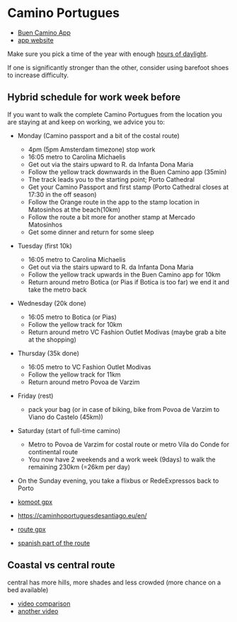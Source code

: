 
# Camino Portugues

- [Buen Camino App](https://play.google.com/store/apps/details?id=com.editorialbuencamino.buencamino&hl=en)
- [app website](https://www.editorialbuencamino.com/app-del-camino-de-santiago/)

Make sure you pick a time of the year with enough
[hours of daylight](https://weatherspark.com/compare/y/32397~32567/Comparison-of-the-Average-Weather-in-Porto-and-Santiago-de-Compostela#Figures-Daylight).

If one is significantly stronger than the other,
consider using barefoot shoes to increase difficulty.


## Hybrid schedule for work week before

If you want to walk the complete Camino Portugues from the location you are staying at
and keep on working,
we advice you to:
- Monday (Camino passport and a bit of the costal route)
  - 4pm (5pm Amsterdam timezone) stop work
  - 16:05 metro to Carolina Michaelis
  - Get out via the stairs upward to R. da Infanta Dona Maria
  - Follow the yellow track downwards in the Buen Camino app (35min)
  - The track leads you to the starting point; Porto Cathedral
  - Get your Camino Passport and first stamp (Porto Cathedral closes at 17:30 in the off season)
  - Follow the Orange route in the app to the stamp location in Matosinhos at the beach(10km)
  - Follow the route a bit more for another stamp at Mercado Matosinhos
  - Get some dinner and return for some sleep
- Tuesday (first 10k)
  - 16:05 metro to Carolina Michaelis
  - Get out via the stairs upward to R. da Infanta Dona Maria
  - Follow the yellow track upwards in the Buen Camino app for 10km
  - Return around metro Botica (or Pias if Botica is too far) we end it and take the metro back
- Wednesday (20k done)
  - 16:05 metro to Botica (or Pias)
  - Follow the yellow track for 10km
  - Return around metro VC Fashion Outlet Modivas (maybe grab a bite at the shopping)
- Thursday (35k done)
  - 16:05 metro to VC Fashion Outlet Modivas
  - Follow the yellow track for 11km
  - Return around metro Povoa de Varzim
- Friday (rest)
  - pack your bag (or in case of biking, bike from Povoa de Varzim to Viano do Castelo (45km))
- Saturday (start of full-time camino)
  - Metro to Povoa de Varzim for costal route or metro Vila do Conde for continental route
  - You now have 2 weekends and a work week (9days) to walk the remaining 230km (=26km per day)
- On the Sunday evening, you take a flixbus or RedeExpressos back to Porto


- [komoot gpx](https://www.komoot.com/collection/1356923/-camino-portugues-de-la-costa-11-2021)
- https://caminhoportuguesdesantiago.eu/en/
- [route gpx](https://www.portugalgreenwalks.com/camino-tracks/)
- [spanish part of the route](https://www.caminodesantiago.gal/pt/planifique/os-itinerarios/caminho-portugues)

## Coastal vs central route

central has more hills, more shades and less crowded (more chance on a bed available)

- [video comparison](https://www.youtube.com/watch?v=VAFfignD1fA)
- [another video](https://www.youtube.com/watch?v=BMjzIW7fnic)


